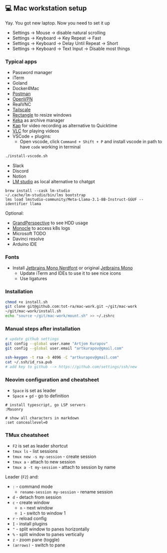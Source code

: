 ## 💻 Mac workstation setup
Yay. You got new laptop. Now you need to set it up

- Settings -> Mouse -> disable natural scrolling
- Settings -> Keyboard -> Key Repeat -> Fast
- Settings -> Keyboard -> Delay Until Repeat -> Short
- Settings -> Keyboard -> Text Input -> Disable most things


### Typical apps
- Password manager
- iTerm
- Goland
- Docker4Mac
- [Postman](https://www.postman.com/downloads/)
- [OpenVPN](https://openvpn.net/downloads/openvpn-connect-latest.dmg)
- RealVNC
- [Tailscale](https://tailscale.com/)
- [Rectangle](https://rectangleapp.com/) to resize windows
- [Keka](https://www.keka.io/en/) as archive manager
- [Kap](https://getkap.co/) for video recording as alternative to Quicktime
- [VLC](https://get.videolan.org/vlc/3.0.21/macosx/vlc-3.0.21-arm64.dmg) for playing videos
- VSCode + plugins:
  - Open vscode, click `Command + Shift + P` and install vscode in path to have `code` working in terminal
```bash
./install-vscode.sh
```
- Slack
- Discord
- Notion
- [LM studio](https://lmstudio.ai/) as local alternative to chatgpt
```
brew install --cask lm-studio
~/.cache/lm-studio/bin/lms bootstrap
lms load lmstudio-community/Meta-Llama-3.1-8B-Instruct-GGUF --identifier llama
```

Optional:
- [GrandPerspective](https://grandperspectiv.sourceforge.net/) to see HDD usage
- [Monocle](https://monokle.io/download) to access k8s logs
- Microsoft TODO
- Davinci resolve
- Arduino IDE

### Fonts
- Install [Jetbrains Mono Nerdfont](https://www.nerdfonts.com/font-downloads) or original [Jetbrains Mono](https://www.jetbrains.com/lp/mono/)
  - Update iTerm and IDEs to use it to see nice icons
  - Use ligatures

### Installation
```bash
chmod +x install.sh
git clone git@github.com:tot-ra/mac-work.git ~/git/mac-work
~/git/mac-work/install.sh
echo "source ~/git/mac-work/mount.sh" >> ~/.zshrc
```

### Manual steps after installation
```bash
# update github settings
git config --global user.name "Artjom Kurapov"
git config --global user.email "artkurapov@gmail.com"

ssh-keygen -t rsa -b 4096 -C "artkurapov@gmail.com"
cat ~/.ssh/id_rsa.pub
# add key to github --> https://github.com/settings/ssh/new
```


### Neovim configuration and cheatsheet
- `Space` is set as leader
- `Space` + `gd` - go to definition
```
# install typescript, go LSP servers
:Masonry

# show all characters in markdown
:set conceallevel=0
```


### TMux cheatsheet
- `F2` is set as leader shortcut
- `tmux ls` - list sessions
- `tmux new -s my-session` - create session
- `tmux a` - attach to new session
- `tmux a -t my-session` - attach to session by name

Leader (`F2`) and:
- `:` - command mode
  - `rename-session my-session` - rename session 
- `d` - detach from session
- `c` - create window
  - `n` - next window
  - `1` - switch to window 1
- `r` - reload config
- `I` - install plugins
- `"` - split window to panes horizontally
- `%` - split window to panes vertically
- `z` - zoom pane (toggle)
- `(arrows)` - switch to pane
